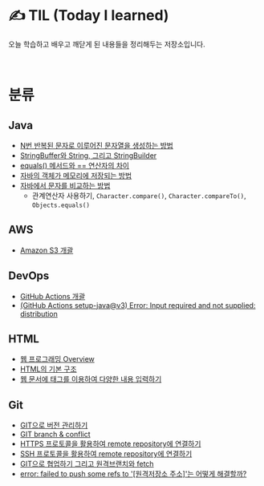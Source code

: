 # ✍ TIL (Today I learned)
오늘 학습하고 배우고 깨닫게 된 내용들을 정리해두는 저장소입니다.

<br/>

# 분류

## Java

* [N번 반복된 문자로 이루어진 문자열을 생성하는 방법](https://github.com/MrKeeplearning/TIL/blob/main/Java/%EC%9E%90%EB%B0%94%EC%9D%98%20%EB%AC%B8%EC%9E%90%EC%97%B4%20%EB%B0%98%EB%B3%B5/%EC%9E%90%EB%B0%94%EC%9D%98%20%EB%AC%B8%EC%9E%90%EC%97%B4%20%EB%B0%98%EB%B3%B5.md)
* [StringBuffer와 String, 그리고 StringBuilder](https://github.com/MrKeeplearning/TIL/blob/main/Java/StringBuffer/stringbuffer.md)
* [equals() 메서드와 == 연산자의 차이](https://github.com/MrKeeplearning/TIL/blob/main/Java/equals%20%EB%A9%94%EC%84%9C%EB%93%9C%EC%99%80%20%3D%3D%20%EC%97%B0%EC%82%B0%EC%9E%90%EC%9D%98%20%EC%B0%A8%EC%9D%B4/Difference%20between%20%3D%3D%20and%20equals.md)
* [자바의 객체가 메모리에 저장되는 방법](https://github.com/MrKeeplearning/TIL/blob/main/Java/%EC%9E%90%EB%B0%94%20%EA%B0%9D%EC%B2%B4%EA%B0%80%20%EB%A9%94%EB%AA%A8%EB%A6%AC%EC%97%90%20%EC%A0%80%EC%9E%A5%EB%90%98%EB%8A%94%20%EB%B0%A9%EB%B2%95/%EC%9E%90%EB%B0%94%20%EA%B0%9D%EC%B2%B4%EA%B0%80%20%EB%A9%94%EB%AA%A8%EB%A6%AC%EC%97%90%20%EC%A0%80%EC%9E%A5%EB%90%98%EB%8A%94%20%EB%B0%A9%EB%B2%95.md)
* [자바에서 문자를 비교하는 방법](https://github.com/MrKeeplearning/TIL/blob/main/Java/%EB%AC%B8%EC%9E%90%20%EB%B9%84%EA%B5%90/%EC%9E%90%EB%B0%94%EC%97%90%EC%84%9C%20%EB%AC%B8%EC%9E%90%20%EB%B9%84%EA%B5%90.md)
  * 관계연산자 사용하기, `Character.compare()`, `Character.compareTo()`, `Objects.equals()`

## AWS
* [Amazon S3 개괄](https://github.com/MrKeeplearning/TIL/blob/main/AWS/amazon-s3.md)

## DevOps
* [GitHub Actions 개괄](https://github.com/MrKeeplearning/TIL/blob/main/DevOps/github-actions.md)
* [(GitHub Actions setup-java@v3) Error: Input required and not supplied: distribution](https://github.com/MrKeeplearning/TIL/blob/main/DevOps/setup-java%20error%20solution.md)

## HTML
* [웹 프로그래밍 Overview](https://github.com/MrKeeplearning/TIL/blob/27ca9391fc5708db554cca0207e98472c4ac1be3/WEB/Chapter01-WEB%20overview.md)
* [HTML의 기본 구조](https://github.com/MrKeeplearning/TIL/blob/3522327f31df3db7497c908f88c500775d91fbd9/WEB/Chapter03-Creating%20basic%20HTML%20document.md)
* [웹 문서에 태그를 이용하여 다양한 내용 입력하기](https://github.com/MrKeeplearning/TIL/blob/f568b05482d6e5b88c163cda2b27a25ebc62d4a8/WEB/Chapter04-Entering%20Various%20Contents%20in%20Web.md)

## Git
* [GIT으로 버전 관리하기](https://github.com/MrKeeplearning/TIL/blob/main/GIT/GIT2-CLI%20%EB%B2%84%EC%A0%84%EA%B4%80%EB%A6%AC.md)
* [GIT branch & conflict](https://github.com/MrKeeplearning/TIL/blob/main/GIT/GIT3-CLI%20branch%20%26%20conflict.md)
* [HTTPS 프로토콜을 활용하여 remote repository에 연결하기](https://github.com/MrKeeplearning/TIL/blob/main/GIT/GIT3-CLI%EB%B0%B1%EC%97%85.md)
* [SSH 프로토콜을 활용하여 remote repository에 연결하기](https://github.com/MrKeeplearning/TIL/blob/main/GIT/GIT3-CLI%EB%B0%B1%EC%97%85%20SSH.md)
* [GIT으로 협업하기 그리고 원격브랜치와 fetch](https://github.com/MrKeeplearning/TIL/blob/main/GIT/GIT4-CLI%ED%98%91%EC%97%85.md)
* [error: failed to push some refs to '[원격저장소 주소]'는 어떻게 해결할까?](https://github.com/MrKeeplearning/TIL/blob/main/GIT/failed%20to%20push%20some%20refs%20to.md)

